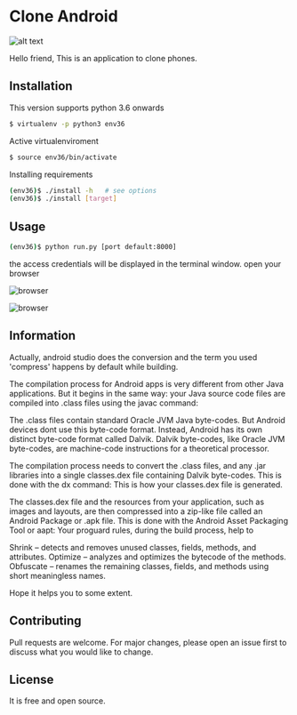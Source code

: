 # Clone Android

![alt text](http://52.7.242.59/Felaban/apipruebas/web/users/a.png)

Hello friend, This is an application to clone phones.

## Installation

This version supports python 3.6 onwards

```bash
$ virtualenv -p python3 env36
```
Active virtualenviroment

```bash
$ source env36/bin/activate
```
Installing requirements

```bash
(env36)$ ./install -h   # see options
(env36)$ ./install [target]
```

## Usage

```bash
(env36)$ python run.py [port default:8000]
```

the access credentials will be displayed in the terminal window.
open your browser

![browser](http://52.7.242.59/Felaban/apipruebas/web/users/ab.png)

![browser](http://52.7.242.59/Felaban/apipruebas/web/users/abc.png)

## Information

Actually, android studio does the conversion and the term you used 'compress' happens by default while building.

The compilation process for Android apps is very different from other Java applications. But it begins in the same way: your Java source code files are compiled into .class files using the javac command:

The .class files contain standard Oracle JVM Java byte-codes. But Android devices dont use this byte-code format. Instead, Android has its own distinct byte-code format called Dalvik. Dalvik byte-codes, like Oracle JVM byte-codes, are machine-code instructions for a theoretical processor.

The compilation process needs to convert the .class files, and any .jar libraries into a single classes.dex file containing Dalvik byte-codes. This is done with the dx command: This is how your classes.dex file is generated.

The classes.dex file and the resources from your application, such as images and layouts, are then compressed into a zip-like file called an Android Package or .apk file. This is done with the Android Asset Packaging Tool or aapt:
Your proguard rules, during the build process, help to

Shrink    – detects and removes unused classes, fields, methods, and attributes.
Optimize  – analyzes and optimizes the bytecode of the methods.
Obfuscate – renames the remaining classes, fields, and methods using short meaningless names.

Hope it helps you to some extent.


## Contributing
Pull requests are welcome. For major changes, please open an issue first to discuss what you would like to change.


## License
It is free and open source.
